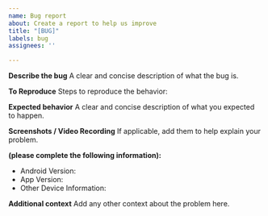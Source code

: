 ```yaml
---
name: Bug report
about: Create a report to help us improve
title: "[BUG]"
labels: bug
assignees: ''

---
```


**Describe the bug**
A clear and concise description of what the bug is.

**To Reproduce**
Steps to reproduce the behavior:

**Expected behavior**
A clear and concise description of what you expected to happen.

**Screenshots / Video Recording**
If applicable, add them to help explain your problem.

**(please complete the following information):**
 - Android Version: 
 - App Version:
 - Other Device Information:

**Additional context**
Add any other context about the problem here.
